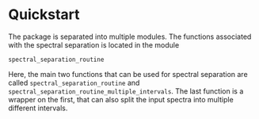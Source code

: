 # Quickstart
The package is separated into multiple modules. The functions associated with the spectral separation is located in the module

```
spectral_separation_routine
```

Here, the main two functions that can be used for spectral separation are called `spectral_separation_routine` and `spectral_separation_routine_multiple_intervals`. The last function is a wrapper on the first, that can also split the input spectra into multiple different intervals.
